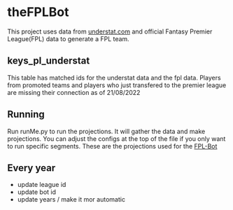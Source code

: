 # theFPLBot

This project uses data from [understat.com](https://understat.com/league/EPL) and official Fantasy Premier League(FPL) data to generate a FPL team.


## keys_pl_understat
This table has matched ids for the understat data and the fpl data.  Players from promoted teams and players who just transfered to the premier league are missing their connection as of 21/08/2022

## Running
Run runMe.py to run the projections.  It will gather the data and make projections.  You can adjust the configs at the top of the file if you only want to run specific segments.  These are the projections used for the  [FPL-Bot](https://www.thefplbot.com/)

## Every year
* update league id
* update bot id
* update years / make it mor automatic